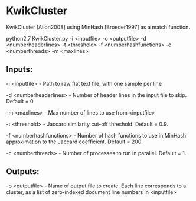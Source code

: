 # KwikCluster
KwikCluster [Ailon2008] using MinHash [Broeder1997] as a match function.

python2.7 KwikCluster.py -i \<inputfile\> -o \<outputfile\> -d \<numberheaderlines\> -t \<threshold\> -f \<numberhashfunctions\> -c \<numberthreads\> -m \<maxlines\>

## Inputs:

-i \<inputfile\> - Path to raw flat text file, with one sample per line

-d \<numberheaderlines\> - Number of header lines in the input file to skip. Default = 0

-m \<maxlines\> - Max number of lines to use from \<inputfile\>

-t \<threshold\> - Jaccard similarity cut-off threshold. Default = 0.9.

-f \<numberhashfunctions\> - Number of hash functions to use in MinHash approximation to the Jaccard coefficient. Default = 200.

-c \<numberthreads\> - Number of processes to run in parallel. Default = 1.

## Outputs:

-o \<outputfile\> - Name of output file to create. Each line corresponds to a cluster, as a list of zero-indexed document line numbers in \<inputfile\>

